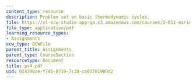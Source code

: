 ```yaml
---
content_type: resource
description: Problem set on basic thermodynamic cycles.
file: https://ol-ocw-studio-app-qa.s3.amazonaws.com/courses/2-611-marine-power-and-propulsion-fall-2006/024390cef74687197c39ca03781980d2_ps4.pdf
file_type: application/pdf
learning_resource_types:
- Assignments
ocw_type: OCWFile
parent_title: Assignments
parent_type: CourseSection
resourcetype: Document
title: ps4.pdf
uid: 024390ce-f746-8719-7c39-ca03781980d2
---
```

